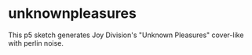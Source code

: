 # unknownpleasures
This p5 sketch generates Joy Division's "Unknown Pleasures" cover-like with perlin noise.
